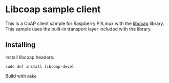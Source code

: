 # Libcoap sample client

This is a CoAP client sample for Raspberry Pi/Linux with the [libcoap](https://libcoap.net) library. This 
sample uses the built-in transport layer included with the library.


## Installing

Install libcoap headers:

`sudo dnf install libcoap-devel`

Build with `make`